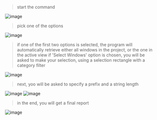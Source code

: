 > start the command

![image](https://user-images.githubusercontent.com/46314846/192531107-236d1a84-a70b-4c54-a34b-18aed00ae1df.png)

> pick one of the options

![image](https://user-images.githubusercontent.com/46314846/192531320-9d8f2af9-5c53-42cf-8fd3-fde0042de252.png)

> if one of the first two options is selected, the program will automatically retrieve either all windows in the project, or the one in the active view
> if 'Select Windows' option is chosen, you will be asked to make your selection, using a selection rectangle with a category filter

![image](https://user-images.githubusercontent.com/46314846/192531914-6962d78c-0f9d-413a-ae6f-afefd8d74f36.png)

> next, yoo will be asked to specify a prefix and a string length

![image](https://user-images.githubusercontent.com/46314846/192532342-ba9b26a4-df7e-4e42-a7f9-6c669fd2a4d9.png)
![image](https://user-images.githubusercontent.com/46314846/192532408-d1e5bd89-a8a2-481c-9d05-8e5d1bdef773.png)

> in the end, you will get a final report

![image](https://user-images.githubusercontent.com/46314846/192532532-cfca8fc7-3257-4096-a2e9-fcf86e82a6b6.png)
